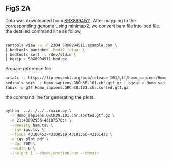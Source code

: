 
## FigS 2A

Data was downloaded from [SRX8994511](https://www.ncbi.nlm.nih.gov/sra/SRX8994511). 
After mapping to the corresponding genome using minimap2, we convert bam file into bed file. the detailed command line as follow,

```bash

samtools view -u -F 2304 SRX8994511.example.bam \
| bedtools bamtobed -bed12 -cigar \
| bedtools sort -i /dev/stdin \
| bgzip > SRX8994511.bed.gz

```

Prepare reference file

```bash
aria2c -c https://ftp.ensembl.org/pub/release-101/gtf/homo_sapiens/Homo_sapiens.GRCh38.101.chr.gtf.gz
bedtools sort -i Homo_sapiens.GRCh38.101.chr.gtf.gz | bgzip > Homo_sapiens.GRCh38.101.chr.sorted.gtf.gz
tabix -p gff Homo_sapiens.GRCh38.101.chr.sorted.gtf.gz
```


the command line for generating the plots.

```bash

python  ../../../../main.py \
  -r Homo_sapiens.GRCh38.101.chr.sorted.gtf.gz \
  -e 21:43092956-43107570:+ \
  --density bam.tsv \
  --igv igv.tsv \
  --focus 43100453-43100519:43101366-43101432 \
  -o igv_plot.pdf \
  --dpi 300 \
  --width 6 \
  --height 1 --show-junction-num --domain

```